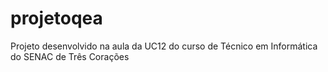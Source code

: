 # projetoqea
Projeto desenvolvido na aula da UC12 do curso de Técnico em Informática do SENAC de Três Corações 
